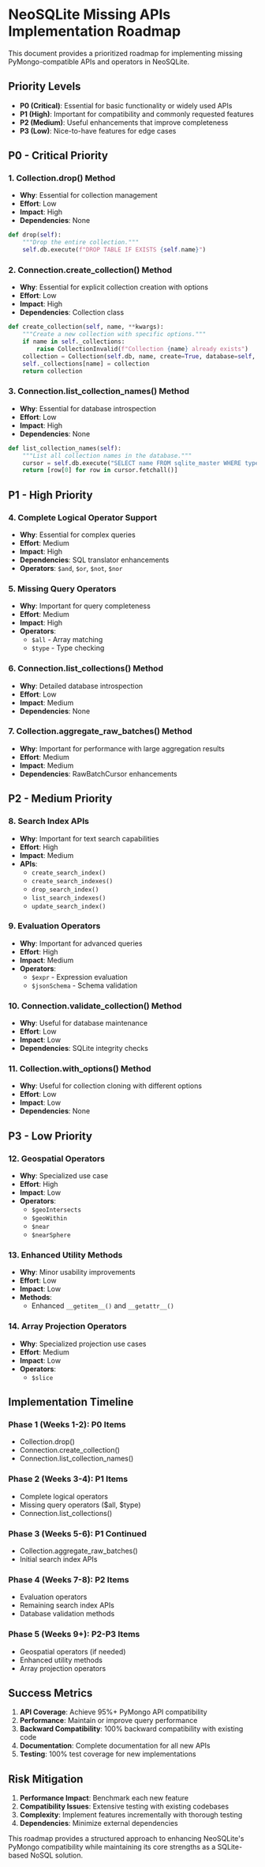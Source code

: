 # NeoSQLite Missing APIs Implementation Roadmap

This document provides a prioritized roadmap for implementing missing PyMongo-compatible APIs and operators in NeoSQLite.

## Priority Levels

- **P0 (Critical)**: Essential for basic functionality or widely used APIs
- **P1 (High)**: Important for compatibility and commonly requested features
- **P2 (Medium)**: Useful enhancements that improve completeness
- **P3 (Low)**: Nice-to-have features for edge cases

## P0 - Critical Priority

### 1. Collection.drop() Method
- **Why**: Essential for collection management
- **Effort**: Low
- **Impact**: High
- **Dependencies**: None
```python
def drop(self):
    """Drop the entire collection."""
    self.db.execute(f"DROP TABLE IF EXISTS {self.name}")
```

### 2. Connection.create_collection() Method
- **Why**: Essential for explicit collection creation with options
- **Effort**: Low
- **Impact**: High
- **Dependencies**: Collection class
```python
def create_collection(self, name, **kwargs):
    """Create a new collection with specific options."""
    if name in self._collections:
        raise CollectionInvalid(f"Collection {name} already exists")
    collection = Collection(self.db, name, create=True, database=self, **kwargs)
    self._collections[name] = collection
    return collection
```

### 3. Connection.list_collection_names() Method
- **Why**: Essential for database introspection
- **Effort**: Low
- **Impact**: High
- **Dependencies**: None
```python
def list_collection_names(self):
    """List all collection names in the database."""
    cursor = self.db.execute("SELECT name FROM sqlite_master WHERE type='table'")
    return [row[0] for row in cursor.fetchall()]
```

## P1 - High Priority

### 4. Complete Logical Operator Support
- **Why**: Essential for complex queries
- **Effort**: Medium
- **Impact**: High
- **Dependencies**: SQL translator enhancements
- **Operators**: `$and`, `$or`, `$not`, `$nor`

### 5. Missing Query Operators
- **Why**: Important for query completeness
- **Effort**: Medium
- **Impact**: High
- **Operators**: 
  - `$all` - Array matching
  - `$type` - Type checking

### 6. Connection.list_collections() Method
- **Why**: Detailed database introspection
- **Effort**: Low
- **Impact**: Medium
- **Dependencies**: None

### 7. Collection.aggregate_raw_batches() Method
- **Why**: Important for performance with large aggregation results
- **Effort**: Medium
- **Impact**: Medium
- **Dependencies**: RawBatchCursor enhancements

## P2 - Medium Priority

### 8. Search Index APIs
- **Why**: Important for text search capabilities
- **Effort**: High
- **Impact**: Medium
- **APIs**:
  - `create_search_index()`
  - `create_search_indexes()`
  - `drop_search_index()`
  - `list_search_indexes()`
  - `update_search_index()`

### 9. Evaluation Operators
- **Why**: Important for advanced queries
- **Effort**: High
- **Impact**: Medium
- **Operators**:
  - `$expr` - Expression evaluation
  - `$jsonSchema` - Schema validation

### 10. Connection.validate_collection() Method
- **Why**: Useful for database maintenance
- **Effort**: Low
- **Impact**: Low
- **Dependencies**: SQLite integrity checks

### 11. Collection.with_options() Method
- **Why**: Useful for collection cloning with different options
- **Effort**: Low
- **Impact**: Low
- **Dependencies**: None

## P3 - Low Priority

### 12. Geospatial Operators
- **Why**: Specialized use case
- **Effort**: High
- **Impact**: Low
- **Operators**:
  - `$geoIntersects`
  - `$geoWithin`
  - `$near`
  - `$nearSphere`

### 13. Enhanced Utility Methods
- **Why**: Minor usability improvements
- **Effort**: Low
- **Impact**: Low
- **Methods**:
  - Enhanced `__getitem__()` and `__getattr__()`

### 14. Array Projection Operators
- **Why**: Specialized projection use cases
- **Effort**: Medium
- **Impact**: Low
- **Operators**:
  - `$slice`

## Implementation Timeline

### Phase 1 (Weeks 1-2): P0 Items
- Collection.drop()
- Connection.create_collection()
- Connection.list_collection_names()

### Phase 2 (Weeks 3-4): P1 Items
- Complete logical operators
- Missing query operators ($all, $type)
- Connection.list_collections()

### Phase 3 (Weeks 5-6): P1 Continued
- Collection.aggregate_raw_batches()
- Initial search index APIs

### Phase 4 (Weeks 7-8): P2 Items
- Evaluation operators
- Remaining search index APIs
- Database validation methods

### Phase 5 (Weeks 9+): P2-P3 Items
- Geospatial operators (if needed)
- Enhanced utility methods
- Array projection operators

## Success Metrics

1. **API Coverage**: Achieve 95%+ PyMongo API compatibility
2. **Performance**: Maintain or improve query performance
3. **Backward Compatibility**: 100% backward compatibility with existing code
4. **Documentation**: Complete documentation for all new APIs
5. **Testing**: 100% test coverage for new implementations

## Risk Mitigation

1. **Performance Impact**: Benchmark each new feature
2. **Compatibility Issues**: Extensive testing with existing codebases
3. **Complexity**: Implement features incrementally with thorough testing
4. **Dependencies**: Minimize external dependencies

This roadmap provides a structured approach to enhancing NeoSQLite's PyMongo compatibility while maintaining its core strengths as a SQLite-based NoSQL solution.